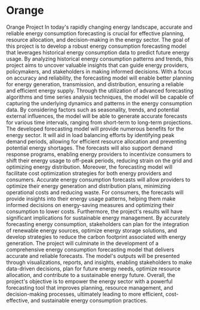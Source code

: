 # Orange
Orange Project
In today's rapidly changing energy landscape, accurate and reliable energy consumption forecasting is crucial for effective planning, resource allocation, and decision-making in the energy sector. The goal of this project is to develop a robust energy consumption forecasting model that leverages historical energy consumption data to predict future energy usage. By analyzing historical energy consumption patterns and trends, this project aims to uncover valuable insights that can guide energy providers, policymakers, and stakeholders in making informed decisions. With a focus on accuracy and reliability, the forecasting model will enable better planning for energy generation, transmission, and distribution, ensuring a reliable and efficient energy supply. Through the utilization of advanced forecasting algorithms and time series analysis techniques, the model will be capable of capturing the underlying dynamics and patterns in the energy consumption data. By considering factors such as seasonality, trends, and potential external influences, the model will be able to generate accurate forecasts for various time intervals, ranging from short-term to long-term projections. The developed forecasting model will provide numerous benefits for the energy sector. It will aid in load balancing efforts by identifying peak demand periods, allowing for efficient resource allocation and preventing potential energy shortages. The forecasts will also support demand response programs, enabling energy providers to incentivize consumers to shift their energy usage to off-peak periods, reducing strain on the grid and optimizing energy distribution. Moreover, the forecasting model will facilitate cost optimization strategies for both energy providers and consumers. Accurate energy consumption forecasts will allow providers to optimize their energy generation and distribution plans, minimizing operational costs and reducing waste. For consumers, the forecasts will provide insights into their energy usage patterns, helping them make informed decisions on energy-saving measures and optimizing their consumption to lower costs. Furthermore, the project's results will have significant implications for sustainable energy management. By accurately forecasting energy consumption, stakeholders can plan for the integration of renewable energy sources, optimize energy storage solutions, and develop strategies to reduce the carbon footprint associated with energy generation.
The project will culminate in the development of a comprehensive energy consumption forecasting model that delivers accurate and reliable forecasts. The model's outputs will be presented through visualizations, reports, and insights, enabling stakeholders to make data-driven decisions, plan for future energy needs, optimize resource allocation, and contribute to a sustainable energy future. Overall, the project's objective is to empower the energy sector with a powerful forecasting tool that improves planning, resource management, and decision-making processes, ultimately leading to more efficient, cost-effective, and sustainable energy consumption practices.

